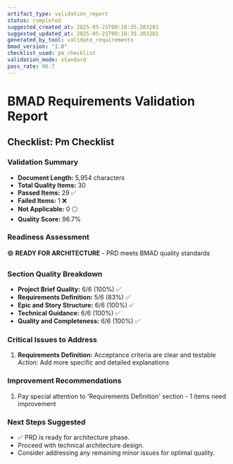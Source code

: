 ```yaml
---
artifact_type: validation_report
status: completed
suggested_created_at: 2025-05-25T00:18:35.383281
suggested_updated_at: 2025-05-25T00:18:35.383281
generated_by_tool: validate_requirements
bmad_version: "1.0"
checklist_used: pm_checklist
validation_mode: standard
pass_rate: 96.7
---
```


# BMAD Requirements Validation Report

## Checklist: Pm Checklist

### Validation Summary
- **Document Length:** 5,954 characters
- **Total Quality Items:** 30
- **Passed Items:** 29 ✅
- **Failed Items:** 1 ❌
- **Not Applicable:** 0 ⚪
- **Quality Score:** 96.7%

### Readiness Assessment
🟢 **READY FOR ARCHITECTURE** - PRD meets BMAD quality standards


### Section Quality Breakdown
- **Project Brief Quality:** 6/6 (100%) ✅
- **Requirements Definition:** 5/6 (83%) ✅
- **Epic and Story Structure:** 6/6 (100%) ✅
- **Technical Guidance:** 6/6 (100%) ✅
- **Quality and Completeness:** 6/6 (100%) ✅


### Critical Issues to Address
1. **Requirements Definition:** Acceptance criteria are clear and testable
   *Action:* Add more specific and detailed explanations


### Improvement Recommendations
1. Pay special attention to 'Requirements Definition' section - 1 items need improvement


### Next Steps Suggested
- ✅ PRD is ready for architecture phase.
- Proceed with technical architecture design.
- Consider addressing any remaining minor issues for optimal quality.
